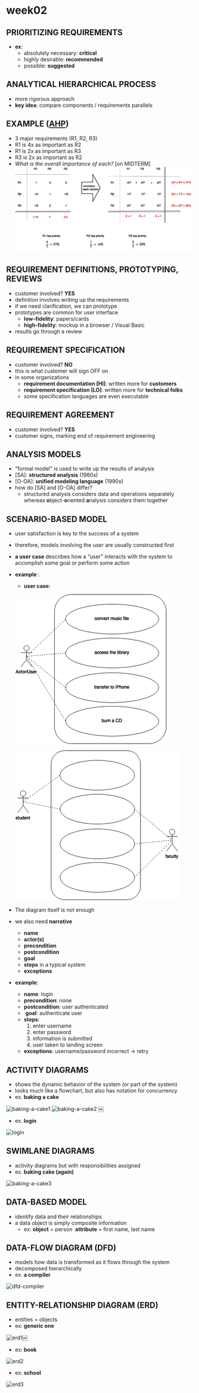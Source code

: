 # **week02**

## PRIORITIZING REQUIREMENTS
- **ex**:
    - absolutely necessary: **critical**
    - highly desirable: **recommended**
    - possible: **suggested**

## ANALYTICAL HIERARCHICAL PROCESS
- more rigorous approach
- **key idea**: compare components / requirements parallels

## EXAMPLE ([AHP](#analytical-hierarchical-process))
- 3 major requirements (R1, R2, R3)
- R1 is 4x as important as R2
- R1 is 2x as important as R3
- R3 is 2x as important as R2
- *What is the overall importance of each?* [on MIDTERM]
![ahp-example](img/[COEN174]week2a-diagram1.png)

## REQUIREMENT DEFINITIONS, PROTOTYPING, REVIEWS
- customer involved? **YES**
- definition involves writing up the requirements
- if we need clarification, we can prototype
- prototypes are common for user interface
    - **low-fidelity**: papers/cards
    - **high-fidelity**: mockup in a browser / Visual Basic
- results go through a review

## REQUIREMENT SPECIFICATION
- customer involved? **NO**
- this is what customer will sign OFF on
- in some organizations
    - **requirement documentation [HI]**: written more for **customers**
    - **requirement specification [LO]**: written more for **technical folks**
    - some specification languages are even executable

## REQUIREMENT AGREEMENT
- customer involved? **YES**
- customer signs, marking end of requirement engineering

## ANALYSIS MODELS
- "formal model" is used to write up the results of analysis
- [SA]: **structured analysis** (1960s)
- [O-OA]: **unified modeling language** (1990s)
- how do [SA] and [O-OA] differ?
    - structured analysis considers data and operations separately  whereas **o**bject-**o**riented **a**nalysis considers them together

## SCENARIO-BASED MODEL
- user satisfaction is key to the success of a system
- therefore, models involving the user are usually constructed first
- **a user case** describes how a “user” interacts with the system to accomplish some goal or perform some action
- **example **:
    - **user case**:
    
    ![user-case](img/[COEN174]week2a-diagram2.png)
    
    ![user-case](img/[COEN174]week2a-diagram3.png)
 
- The diagram itself is not enough
- we also need **narrative**
    - **name**
    - **actor(s)**
    - **precondition**
    - **postcondition**
    - **goal**
    - **steps** in a typical system
    - **exceptions**

- **example**:
    - **name**: login 
    - **precondition**: none 
    - **postcondition**: user authenticated
    -  **goal**: authenticate user 
    - **steps**:     
        1. enter username 
        2. enter password 
        3. information is submitted 
        4. user taken to landing screen 
    - **exceptions**: username/password incorrect -> retry

## ACTIVITY DIAGRAMS
- shows the dynamic behavior of the system (or part of the system)
- looks much like a flowchart, but also has notation for concurrency
- ex. **baking a cake **

![baking-a-cake1](img/[COEN174]week2c-diagram1.png)
![baking-a-cake2](img/[COEN174]week2c-diagram2.png)
￼
- ex. **login **

![login](img/[COEN174]week2c-diagram3.png)

## SWIMLANE DIAGRAMS
- activity diagrams but with responsibilities assigned
- ex. **baking cake (again)**

![baking-a-cake3](img/[COEN174]week2c-diagram4.png)

## DATA-BASED MODEL
- identify data and their relationships
- a data object is simply composite information
    - ex: 
    **object** = person 
    **attribute** = first name, last name

## DATA-FLOW DIAGRAM (DFD)
- models how data is transformed as it flows through the system
- decomposed hierarchically
- ex. **a compiler **

![dfd-compiler](img/[COEN174]week2c-diagram5.png)

## ENTITY-RELATIONSHIP DIAGRAM (ERD)
- entities = objects
- ex: **generic one**

![erd1](img/[COEN174]week2c-diagram6.png)￼

- ex: **book**

![erd2](img/[COEN174]week2c-diagram7.png)

- ex: **school **

![erd3](img/[COEN174]week2c-diagram8.png)